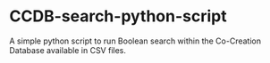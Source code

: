# CCDB-search-python-script
A simple python script to run Boolean search within the Co-Creation Database available in CSV files.
